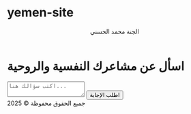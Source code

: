 # yemen-site
<!DOCTYPE html>
<html lang="ar">
<head>
<meta charset="UTF-8" />
<meta name="viewport" content="width=device-width, initial-scale=1" />
<title>موقع الجنة - الذكاء الاصطناعي للإجابات النفسية والروحية</title>
<style>
  @import url('https://fonts.googleapis.com/css2?family=Amiri&display=swap');

  body {
    margin: 0;
    font-family: 'Amiri', serif;
    background: linear-gradient(135deg, #d0f0e4, #b2d8d8);
    color: #073b3a;
    display: flex;
    flex-direction: column;
    align-items: center;
    min-height: 100vh;
  }

  header {
    background: #0a8a7d;
    width: 100%;
    padding: 20px 0;
    box-shadow: 0 4px 10px rgba(0,0,0,0.1);
    text-align: center;
    color: #fff;
    position: relative;
  }

  .logo {
    font-size: 2.5rem;
    font-weight: bold;
    font-family: 'Amiri', serif;
    letter-spacing: 4px;
  }

  .logo span {
    font-size: 1.2rem;
    display: block;
    margin-top: 5px;
    font-weight: normal;
  }

  main {
    flex: 1;
    padding: 30px 15px;
    max-width: 600px;
    width: 100%;
  }

  h1 {
    text-align: center;
    margin-bottom: 30px;
    font-weight: 700;
  }

  textarea {
    width: 100%;
    height: 120px;
    padding: 12px;
    border-radius: 8px;
    border: 2px solid #0a8a7d;
    resize: none;
    font-size: 1.1rem;
    font-family: 'Amiri', serif;
    box-shadow: 0 0 8px rgba(10, 138, 125, 0.3);
  }

  button {
    margin-top: 15px;
    width: 100%;
    padding: 14px;
    background-color: #0a8a7d;
    color: white;
    border: none;
    border-radius: 8px;
    font-size: 1.2rem;
    cursor: pointer;
    transition: background-color 0.3s ease;
  }

  button:hover {
    background-color: #076655;
  }

  .response {
    margin-top: 30px;
    background: #e1f0ed;
    padding: 20px;
    border-radius: 10px;
    min-height: 100px;
    font-size: 1.1rem;
    line-height: 1.5;
    box-shadow: 0 0 15px rgba(0, 128, 110, 0.1);
    white-space: pre-wrap;
  }

  footer {
    text-align: center;
    padding: 15px 10px;
    font-size: 0.9rem;
    color: #0a8a7d;
  }
</style>
</head>
<body>

<header>
  <div class="logo">
    الجنة
    <span>محمد الحسني</span>
  </div>
</header>

<main>
  <h1>اسأل عن مشاعرك النفسية والروحية</h1>
  <textarea id="question" placeholder="اكتب سؤالك هنا..."></textarea>
  <button onclick="getAnswer()">اطلب الإجابة</button>

  <div class="response" id="answer"></div>
</main>

<footer>
  جميع الحقوق محفوظة &copy; 2025
</footer>

<script>
  function getAnswer() {
    const question = document.getElementById('question').value.trim();
    const answerDiv = document.getElementById('answer');

    if (!question) {
      answerDiv.textContent = 'الرجاء كتابة سؤال لنعطيك جوابًا.';
      return;
    }

    const responses = [
      "الصبر مفتاح الفرج، وثق بأن الله مع الصابرين.",
      "الراحة النفسية تبدأ باليقين والتوكل على الله.",
      "في كل أزمة حكمة، لا تفقد الأمل ولا تيأس.",
      "التفكر في نعم الله يزيل الهم ويهدئ النفس.",
      "الروح تحتاج إلى ذكر الله لتهدأ وتتوازن."
    ];

    const randomIndex = Math.floor(Math.random() * responses.length);
    const answer = responses[randomIndex];

    answerDiv.textContent = answer;
  }
</script>

</body>
</html>
